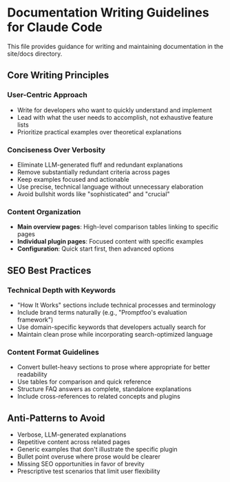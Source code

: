 # Documentation Writing Guidelines for Claude Code

This file provides guidance for writing and maintaining documentation in the site/docs directory.

## Core Writing Principles

### User-Centric Approach

- Write for developers who want to quickly understand and implement
- Lead with what the user needs to accomplish, not exhaustive feature lists
- Prioritize practical examples over theoretical explanations

### Conciseness Over Verbosity

- Eliminate LLM-generated fluff and redundant explanations
- Remove substantially redundant criteria across pages
- Keep examples focused and actionable
- Use precise, technical language without unnecessary elaboration
- Avoid bullshit words like "sophisticated" and "crucial"

### Content Organization

- **Main overview pages**: High-level comparison tables linking to specific pages
- **Individual plugin pages**: Focused content with specific examples
- **Configuration**: Quick start first, then advanced options

## SEO Best Practices

### Technical Depth with Keywords

- "How It Works" sections include technical processes and terminology
- Include brand terms naturally (e.g., "Promptfoo's evaluation framework")
- Use domain-specific keywords that developers actually search for
- Maintain clean prose while incorporating search-optimized language

### Content Format Guidelines

- Convert bullet-heavy sections to prose where appropriate for better readability
- Use tables for comparison and quick reference
- Structure FAQ answers as complete, standalone explanations
- Include cross-references to related concepts and plugins

## Anti-Patterns to Avoid

- Verbose, LLM-generated explanations
- Repetitive content across related pages
- Generic examples that don't illustrate the specific plugin
- Bullet point overuse where prose would be clearer
- Missing SEO opportunities in favor of brevity
- Prescriptive test scenarios that limit user flexibility

